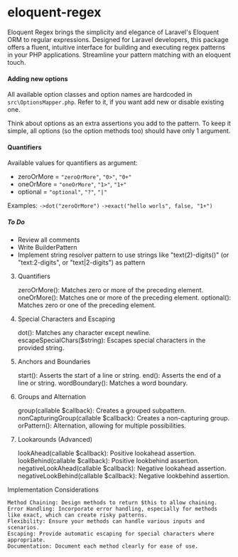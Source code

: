 # eloquent-regex

Eloquent Regex brings the simplicity and elegance of Laravel's Eloquent ORM to regular expressions. Designed for Laravel developers, this package offers a fluent, intuitive interface for building and executing regex patterns in your PHP applications. Streamline your pattern matching with an eloquent touch.

#### Adding new options

All available option classes and option names are hardcoded in `src\OptionsMapper.php`. Refer to it, if you want add new or disable existing one.

Think about options as an extra assertions you add to the pattern. To keep it simple, all options (so the option methods too) should have only 1 argument.

#### Quantifiers

Available values for quantifiers as argument:

- zeroOrMore = `"zeroOrMore"`, `"0>"`, `"0+"`
- oneOrMore = `"oneOrMore"`, `"1>"`, `"1+"`
- optional = `"optional"`, `"?"`, `"|"`

Examples: `->dot("zeroOrMore")` `->exact("hello worls", false, "1+")`

##### To Do

- Review all comments
- Write BuilderPattern
- Implement string resolver pattern to use strings like "text(2)-digits()" (or "text:2-digits", or "text|2-digits") as pattern

3. Quantifiers

   zeroOrMore(): Matches zero or more of the preceding element.
   oneOrMore(): Matches one or more of the preceding element.
   optional(): Matches zero or one of the preceding element.

4. Special Characters and Escaping

   dot(): Matches any character except newline.
   escapeSpecialChars($string): Escapes special characters in the provided string.

5. Anchors and Boundaries

   start(): Asserts the start of a line or string.
   end(): Asserts the end of a line or string.
   wordBoundary(): Matches a word boundary.

6. Groups and Alternation

   group(callable $callback): Creates a grouped subpattern.
   nonCapturingGroup(callable $callback): Creates a non-capturing group.
   orPattern(): Alternation, allowing for multiple possibilities.

7. Lookarounds (Advanced)

   lookAhead(callable $callback): Positive lookahead assertion.
   lookBehind(callable $callback): Positive lookbehind assertion.
   negativeLookAhead(callable $callback): Negative lookahead assertion.
   negativeLookBehind(callable $callback): Negative lookbehind assertion.

Implementation Considerations

    Method Chaining: Design methods to return $this to allow chaining.
    Error Handling: Incorporate error handling, especially for methods like exact, which can create risky patterns.
    Flexibility: Ensure your methods can handle various inputs and scenarios.
    Escaping: Provide automatic escaping for special characters where appropriate.
    Documentation: Document each method clearly for ease of use.
